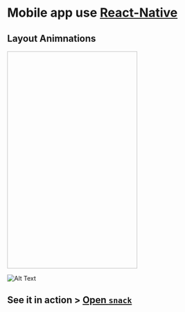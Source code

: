 # Mobile app use [React-Native](https://facebook.github.io/react-native/)

## Layout Animnations
<img href="https://drive.google.com/uc?export=view&id=1kEuXdgCG5SHdy-xVLY4oBG8bnEVYrFJ0/view" width="300" height="500">


![Alt Text](https://media.giphy.com/media/vFKqnCdLPNOKc/giphy.gif)


## See it in action > [Open `snack`](https://snack.expo.io/@innovaterz/motion)
